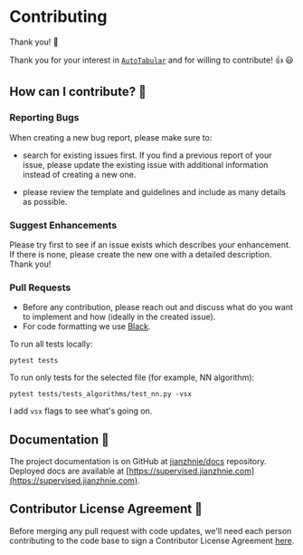 # Contributing

Thank you! :tada:

Thank you for your interest in [`AutoTabular`](https://github.com/jianzhnie/AutoTabular) and for willing to contribute! :+1: :smiley:

## How can I contribute? :muscle:

### Reporting Bugs

When creating a new bug report, please make sure to:

- search for existing issues first. If you find a previous report of your issue, please update the existing issue with additional information instead of creating a new one.

- please review the template and guidelines and include as many details as possible.

### Suggest Enhancements

Please try first to see if an issue exists which describes your enhancement. If there is none, please create the new one with a detailed description. Thank you!

### Pull Requests

- Before any contribution, please reach out and discuss what do you want to implement and how (ideally in the created issue).
- For code formatting we use [Black](https://github.com/psf/black).

To run all tests locally:

```
pytest tests
```

To run only tests for the selected file (for example, NN algorithm):
```
pytest tests/tests_algorithms/test_nn.py -vsx
```

I add `vsx` flags to see what's going on.

## Documentation :scroll:

The project documentation is on GitHub at [jianzhnie/docs](https://github.com/jianzhnie/docs) repository. Deployed docs are available at [https://supervised.jianzhnie.com](https://supervised.jianzhnie.com).

## Contributor License Agreement :necktie:

Before merging any pull request with code updates, we'll need each person contributing to the code base to sign a Contributor License Agreement [here](https://forms.gle/au2qhFWjuuvEmKfM8).
